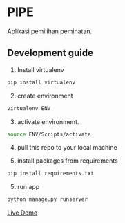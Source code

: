 # PIPE

Aplikasi pemilihan peminatan.

## Development guide

1. Install virtualenv

```bash
pip install virtualenv
```

2. create environment

```bash
virtualenv ENV
```

3. activate environment.

```bash
source ENV/Scripts/activate
```

4. pull this repo to your local machine

5. install packages from requirements

```bash
pip install requirements.txt
```

5. run app

```bash
python manage.py runserver
```

[Live Demo](https://pipe-redesign.herokuapp.com/)